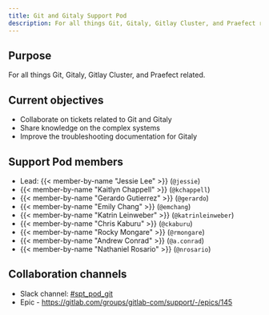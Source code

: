 ```yaml
---
title: Git and Gitaly Support Pod
description: For all things Git, Gitaly, Gitlay Cluster, and Praefect related.
---
```


## Purpose

For all things Git, Gitaly, Gitlay Cluster, and Praefect related.

## Current objectives

- Collaborate on tickets related to Git and Gitaly
- Share knowledge on the complex systems
- Improve the troubleshooting documentation for Gitaly

## Support Pod members

- Lead: {{< member-by-name "Jessie Lee" >}} (`@jessie`)
- {{< member-by-name "Kaitlyn Chappell" >}} (`@kchappell`)
- {{< member-by-name "Gerardo Gutierrez" >}} (`@gerardo`)
- {{< member-by-name "Emily Chang" >}} (`@emchang`)
- {{< member-by-name "Katrin Leinweber" >}} (`@katrinleinweber`)
- {{< member-by-name "Chris Kaburu" >}} (`@ckaburu`)
- {{< member-by-name "Rocky Mongare" >}} (`@rmongare`)
- {{< member-by-name "Andrew Conrad" >}} (`@a.conrad`)
- {{< member-by-name "Nathaniel Rosario" >}} (`@nrosario`)

## Collaboration channels

- Slack channel: [#spt_pod_git](https://gitlab.slack.com/archives/C04D5FUADAM)
- Epic - https://gitlab.com/groups/gitlab-com/support/-/epics/145
